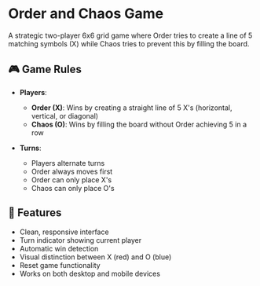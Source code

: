# Order and Chaos Game


A strategic two-player 6x6 grid game where Order tries to create a line of 5 matching symbols (X) while Chaos tries to prevent this by filling the board.

## 🎮 Game Rules

- **Players**:
  - **Order (X)**: Wins by creating a straight line of 5 X's (horizontal, vertical, or diagonal)
  - **Chaos (O)**: Wins by filling the board without Order achieving 5 in a row

- **Turns**:
  - Players alternate turns
  - Order always moves first
  - Order can only place X's
  - Chaos can only place O's

## 🚀 Features

- Clean, responsive interface
- Turn indicator showing current player
- Automatic win detection
- Visual distinction between X (red) and O (blue)
- Reset game functionality
- Works on both desktop and mobile devices
